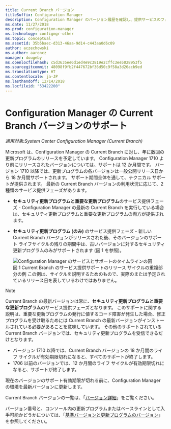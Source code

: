```yaml
---
title: Current Branch バージョン
titleSuffix: Configuration Manager
description: Configuration Manager のバージョン履歴を確認し、提供サービスのフェーズについて説明します。
ms.date: 11/27/2018
ms.prod: configuration-manager
ms.technology: configmgr-other
ms.topic: conceptual
ms.assetid: 35b5baec-d313-46aa-9d14-c443aa0d6c09
author: aczechowski
ms.author: aaroncz
manager: dougeby
ms.openlocfilehash: c5d3635ee6d1ed4e9c3819e2cffc3ee5028953f5
ms.sourcegitcommit: 48098f9fb2f447672bf36d50c9f58a3d26acb9ed
ms.translationtype: HT
ms.contentlocale: ja-JP
ms.lasthandoff: 12/14/2018
ms.locfileid: "53422200"
---
```

# <a name="support-for-configuration-manager-current-branch-versions"></a>Configuration Manager の Current Branch バージョンのサポート

*適用対象:System Center Configuration Manager (Current Branch)*

Microsoft は、Configuration Manager の Current Branch に対し、年に数回の更新プログラムのリリースを予定しています。 Configuration Manager 1710 より前にリリースされたバージョンについては、サポートは 12 か月間です。 バージョン 1710 以降では、更新プログラムの各バージョンは一般公開リリース日から 18 か月間サポートされます。 サポート期間全体を通して、テクニカル サポートが提供されます。 最新の Current Branch バージョンの利用状況に応じて、2 種類のサービス提供フェーズがあります。  

- **セキュリティ更新プログラムと重要な更新プログラム**のサービス提供フェーズ - Configuration Manager の最新の Current Branch を実行している場合は、セキュリティ更新プログラムと重要な更新プログラムの両方が提供されます。  

- **セキュリティ更新プログラム (のみ)** のサービス提供フェーズ - 新しい Current Branch バージョンがリリースされた後、そのバージョンのサポート ライフサイクルの残りの期間中は、古いバージョンに対するセキュリティ更新プログラムのみがサポートされます (図 1 を参照)。  

  ![Configuration Manager のサービスとサポートのタイムラインの図](media/CM_Servicing_support_timeline1.png)  
  図 1 Current Branch のサービス提供サポートのリリース サイクルの重複部分の例 この例は、サイクルを説明するためのもので、実際のまたは予定されているリリース日を表しているわけではありません。

> [!NOTE]  
>  Current Branch の最新バージョンは常に、**セキュリティ更新プログラムと重要な更新プログラム**のサービス提供フェーズとなります。 このサポートに関する説明は、重要な更新プログラムの発行に値するコード障害が発生した場合、修正プログラムを受け取るためには Current Branch の最新バージョンがインストールされている必要があることを意味しています。 その他のサポートされている Current Branch バージョンでは、セキュリティ更新プログラムを受信できるだけとなります。
> - バージョン 1710 以降では、Current Branch バージョンの 18 か月間のライフ サイクルが有効期限切れになると、すべてのサポートが終了します。
> - 1706 以前のバージョンでは、12 か月間のライフ サイクルが有効期限切れになると、サポートが終了します。
> 
> 現在のバージョンのサポート有効期限が切れる前に、Configuration Manager の環境を最新バージョンに更新します。

Current Branch バージョンの一覧は、「[バージョン詳細](/sccm/core/servers/manage/updates#version-details)」をご覧ください。

バージョン番号と、コンソール内の更新プログラムまたはベースラインとして入手可能かどうかについては、「[基準バージョンと更新プログラムのバージョン](/sccm/core/servers/manage/updates#a-namebkmkbaselinesa-baseline-and-update-versions)」を参照してください。
